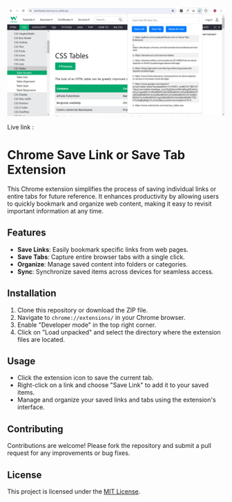 ![enter image description here](https://raw.githubusercontent.com/uzzalyafi/Save-Link-or-Save-Tab-Extension/main/image/2024-06-29.png)

Live link : 
# Chrome Save Link or Save Tab Extension

This Chrome extension simplifies the process of saving individual links or entire tabs for future reference. It enhances productivity by allowing users to quickly bookmark and organize web content, making it easy to revisit important information at any time.

## Features

- **Save Links**: Easily bookmark specific links from web pages.
- **Save Tabs**: Capture entire browser tabs with a single click.
- **Organize**: Manage saved content into folders or categories.
- **Sync**: Synchronize saved items across devices for seamless access.

## Installation

1. Clone this repository or download the ZIP file.
2. Navigate to `chrome://extensions/` in your Chrome browser.
3. Enable "Developer mode" in the top right corner.
4. Click on "Load unpacked" and select the directory where the extension files are located.

## Usage

- Click the extension icon to save the current tab.
- Right-click on a link and choose "Save Link" to add it to your saved items.
- Manage and organize your saved links and tabs using the extension's interface.

## Contributing

Contributions are welcome! Please fork the repository and submit a pull request for any improvements or bug fixes.

## License

This project is licensed under the [MIT License](LICENSE).
